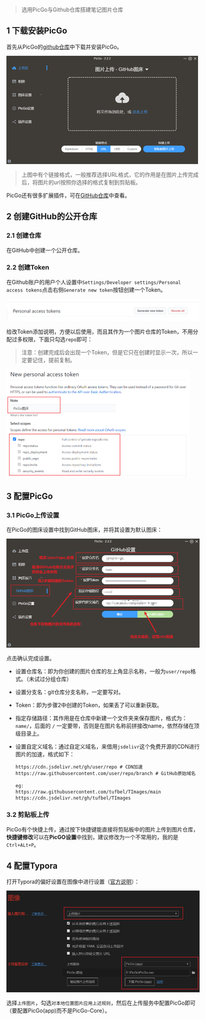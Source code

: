> 选用PicGo与Github仓库搭建笔记图片仓库

## 1 下载安装PicGo

首先从PicGo的[github仓库](https://github.com/Molunerfinn/PicGo)中下载并安装PicGo。

<img src="https://raw.githubusercontent.com/tufbel/TImages/main/mark/Snipaste_2021-01-11_16-43-14.png" style="zoom:50%;" />

> 上图中有个链接格式，一般推荐选择URL格式，它的作用是在图片上传完成后，将图片的url按照你选择的格式复制到剪贴板。

PicGo还有很多扩展插件，可在[GitHub仓库](https://github.com/PicGo/Awesome-PicGo)中查看。

## 2 创建GitHub的公开仓库

### 2.1 创建仓库

在GitHub中创建一个公开仓库。

### 2.2 创建Token

在Github账户的用户个人设置中`Settings/Developer settings/Personal access tokens`点击右侧`Generate new token`按钮创建一个Token。

<img src="https://raw.githubusercontent.com/tufbel/TImages/main/mark/20210111170221.png" alt="创建Token" style="zoom:80%;" />

给改Token添加说明，方便以后使用，而且其作为一个图片仓库的Token，不用分配过多权限，下面只勾选`repo`即可：

> 注意：创建完成后会出现一个Token，但是它只在创建时显示一次，所以一定要记住，提前复制。

<img src="https://raw.githubusercontent.com/tufbel/TImages/main/mark/20210111170529.png" alt="创建token" style="zoom: 50%;" />

## 3 配置PicGo

### 3.1 PicGo上传设置

在PicGo的图床设置中找到GitHub图床，并将其设置为默认图床：

<img src="https://raw.githubusercontent.com/tufbel/TImages/main/mark/20210111171218.png" alt="github图床设置" style="zoom: 80%;" />

点击确认完成设置。

- 设置仓库名：即为你创建的图片仓库的左上角显示名称，一般为`user/repo`格式。（未试过分组仓库）

- 设置分支名：git仓库分支名称，一定要写对。

- Token：即为步骤2中创建的Token，如果丢了可以重新获取。

- 指定存储路径：其作用是在仓库中新建一个文件夹来保存图片，格式为：`name/`，后面的 `/` 一定要带，否则是在图片名称前拼接改name，依然存储在顶级目录上。

- 设置自定义域名：通过自定义域名，来借用`jsdelivr`这个免费开源的CDN进行图片的加速，格式如下：

  ```shell
  https://cdn.jsdelivr.net/gh/user/repo # CDN加速
  https://raw.githubusercontent.com/user/repo/branch # GitHub原始域名
  
  eg:
  https://raw.githubusercontent.com/tufbel/TImages/main
  https://cdn.jsdelivr.net/gh/tufbel/TImages
  ```

### 3.2 剪贴板上传

PicGo有个快捷上传，通过按下快捷键能直接将剪贴板中的图片上传到图片仓库，**快捷键修改**可以在**PicGO设置**中找到，建议修改为一个不常用的，我的是`Ctrl+ALt+P`。

## 4 配置Typora

打开Typora的偏好设置在图像中进行设置（[官方说明](https://support.typora.io/Upload-Image/#picgoapp-chinese-language-only)）：

<img src="https://raw.githubusercontent.com/tufbel/TImages/main/mark/20210111172703.png" alt="Typora设置" style="zoom:80%;" />

选择`上传图片`，勾选`对本地位置图片应用上述规则`，然后在上传服务中配置PicGo即可（要配置PicGo(app)而不是PicGo-Core）。

